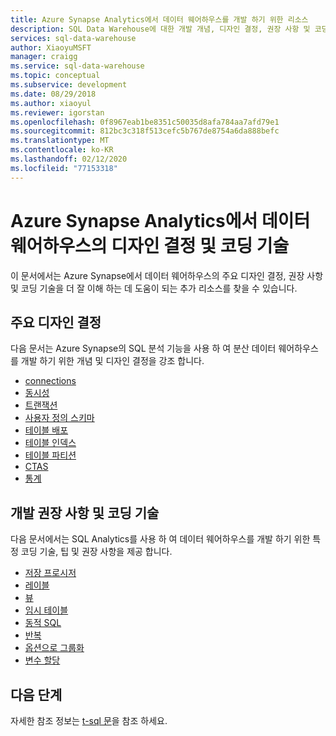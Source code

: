 ```yaml
---
title: Azure Synapse Analytics에서 데이터 웨어하우스를 개발 하기 위한 리소스
description: SQL Data Warehouse에 대한 개발 개념, 디자인 결정, 권장 사항 및 코딩 기술입니다.
services: sql-data-warehouse
author: XiaoyuMSFT
manager: craigg
ms.service: sql-data-warehouse
ms.topic: conceptual
ms.subservice: development
ms.date: 08/29/2018
ms.author: xiaoyul
ms.reviewer: igorstan
ms.openlocfilehash: 0f8967eab1be8351c50035d8afa784aa7afd79e1
ms.sourcegitcommit: 812bc3c318f513cefc5b767de8754a6da888befc
ms.translationtype: MT
ms.contentlocale: ko-KR
ms.lasthandoff: 02/12/2020
ms.locfileid: "77153318"
---
```

# <a name="design-decisions-and-coding-techniques-for-a-data-warehouse-in-azure-synapse-analytics"></a>Azure Synapse Analytics에서 데이터 웨어하우스의 디자인 결정 및 코딩 기술 
 이 문서에서는 Azure Synapse에서 데이터 웨어하우스의 주요 디자인 결정, 권장 사항 및 코딩 기술을 더 잘 이해 하는 데 도움이 되는 추가 리소스를 찾을 수 있습니다.

## <a name="key-design-decisions"></a>주요 디자인 결정
다음 문서는 Azure Synapse의 SQL 분석 기능을 사용 하 여 분산 데이터 웨어하우스를 개발 하기 위한 개념 및 디자인 결정을 강조 합니다.

* [connections](sql-data-warehouse-connect-overview.md)
* [동시성](resource-classes-for-workload-management.md)
* [트랜잭션](sql-data-warehouse-develop-transactions.md)
* [사용자 정의 스키마](sql-data-warehouse-develop-user-defined-schemas.md)
* [테이블 배포](sql-data-warehouse-tables-distribute.md)
* [테이블 인덱스](sql-data-warehouse-tables-index.md)
* [테이블 파티션](sql-data-warehouse-tables-partition.md)
* [CTAS](sql-data-warehouse-develop-ctas.md)
* [통계](sql-data-warehouse-tables-statistics.md)

## <a name="development-recommendations-and-coding-techniques"></a>개발 권장 사항 및 코딩 기술
다음 문서에서는 SQL Analytics를 사용 하 여 데이터 웨어하우스를 개발 하기 위한 특정 코딩 기술, 팁 및 권장 사항을 제공 합니다.

* [저장 프로시저](sql-data-warehouse-develop-stored-procedures.md)
* [레이블](sql-data-warehouse-develop-label.md)
* [뷰](sql-data-warehouse-develop-views.md)
* [임시 테이블](sql-data-warehouse-tables-temporary.md)
* [동적 SQL](sql-data-warehouse-develop-dynamic-sql.md)
* [반복](sql-data-warehouse-develop-loops.md)
* [옵션으로 그룹화](sql-data-warehouse-develop-group-by-options.md)
* [변수 할당](sql-data-warehouse-develop-variable-assignment.md)

## <a name="next-steps"></a>다음 단계
자세한 참조 정보는 [t-sql 문](sql-data-warehouse-reference-tsql-statements.md)을 참조 하세요.
